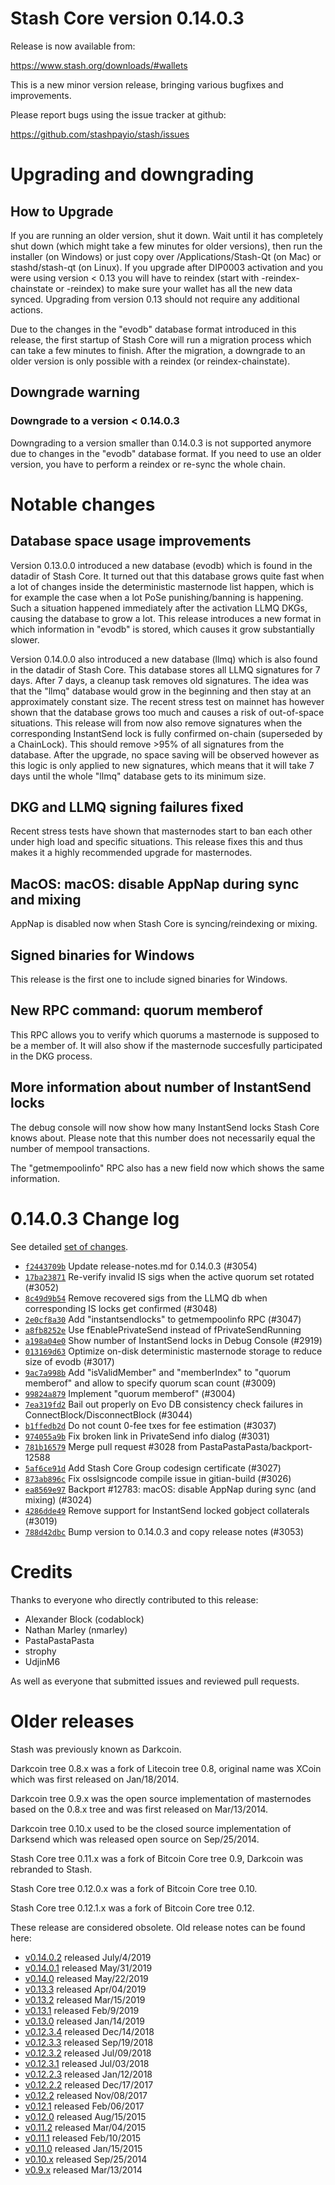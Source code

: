 Stash Core version 0.14.0.3
==========================

Release is now available from:

  <https://www.stash.org/downloads/#wallets>

This is a new minor version release, bringing various bugfixes and improvements.

Please report bugs using the issue tracker at github:

  <https://github.com/stashpayio/stash/issues>


Upgrading and downgrading
=========================

How to Upgrade
--------------

If you are running an older version, shut it down. Wait until it has completely
shut down (which might take a few minutes for older versions), then run the
installer (on Windows) or just copy over /Applications/Stash-Qt (on Mac) or
stashd/stash-qt (on Linux). If you upgrade after DIP0003 activation and you were
using version < 0.13 you will have to reindex (start with -reindex-chainstate
or -reindex) to make sure your wallet has all the new data synced. Upgrading from
version 0.13 should not require any additional actions.

Due to the changes in the "evodb" database format introduced in this release, the
first startup of Stash Core will run a migration process which can take a few minutes
to finish. After the migration, a downgrade to an older version is only possible with
a reindex (or reindex-chainstate).

Downgrade warning
-----------------

### Downgrade to a version < 0.14.0.3

Downgrading to a version smaller than 0.14.0.3 is not supported anymore due to changes
in the "evodb" database format. If you need to use an older version, you have to perform
a reindex or re-sync the whole chain.

Notable changes
===============

Database space usage improvements
--------------------------------
Version 0.13.0.0 introduced a new database (evodb) which is found in the datadir of Stash Core. It turned
out that this database grows quite fast when a lot of changes inside the deterministic masternode list happen,
which is for example the case when a lot PoSe punishing/banning is happening. Such a situation happened
immediately after the activation LLMQ DKGs, causing the database to grow a lot. This release introduces
a new format in which information in "evodb" is stored, which causes it grow substantially slower.  

Version 0.14.0.0 also introduced a new database (llmq) which is also found in the datadir of Stash Core.
This database stores all LLMQ signatures for 7 days. After 7 days, a cleanup task removes old signatures.
The idea was that the "llmq" database would grow in the beginning and then stay at an approximately constant
size. The recent stress test on mainnet has however shown that the database grows too much and causes a risk
of out-of-space situations. This release will from now also remove signatures when the corresponding InstantSend
lock is fully confirmed on-chain (superseded by a ChainLock). This should remove >95% of all signatures from
the database. After the upgrade, no space saving will be observed however as this logic is only applied to new
signatures, which means that it will take 7 days until the whole "llmq" database gets to its minimum size.

DKG and LLMQ signing failures fixed
-----------------------------------
Recent stress tests have shown that masternodes start to ban each other under high load and specific situations.
This release fixes this and thus makes it a highly recommended upgrade for masternodes.

MacOS: macOS: disable AppNap during sync and mixing
---------------------------------------------------
AppNap is disabled now when Stash Core is syncing/reindexing or mixing.

Signed binaries for Windows
---------------------------
This release is the first one to include signed binaries for Windows.

New RPC command: quorum memberof <proTxHash>
--------------------------------------------
This RPC allows you to verify which quorums a masternode is supposed to be a member of. It will also show
if the masternode succesfully participated in the DKG process.

More information about number of InstantSend locks
--------------------------------------------------
The debug console will now show how many InstantSend locks Stash Core knows about. Please note that this number
does not necessarily equal the number of mempool transactions.

The "getmempoolinfo" RPC also has a new field now which shows the same information.

0.14.0.3 Change log
===================

See detailed [set of changes](https://github.com/stashpayio/stash/compare/v0.14.0.2...stashpayio:v0.14.0.3).

- [`f2443709b`](https://github.com/stashpayio/stash/commit/f2443709b) Update release-notes.md for 0.14.0.3 (#3054)
- [`17ba23871`](https://github.com/stashpayio/stash/commit/17ba23871) Re-verify invalid IS sigs when the active quorum set rotated (#3052)
- [`8c49d9b54`](https://github.com/stashpayio/stash/commit/8c49d9b54) Remove recovered sigs from the LLMQ db when corresponding IS locks get confirmed (#3048)
- [`2e0cf8a30`](https://github.com/stashpayio/stash/commit/2e0cf8a30) Add "instantsendlocks" to getmempoolinfo RPC (#3047)
- [`a8fb8252e`](https://github.com/stashpayio/stash/commit/a8fb8252e) Use fEnablePrivateSend instead of fPrivateSendRunning
- [`a198a04e0`](https://github.com/stashpayio/stash/commit/a198a04e0) Show number of InstantSend locks in Debug Console (#2919)
- [`013169d63`](https://github.com/stashpayio/stash/commit/013169d63) Optimize on-disk deterministic masternode storage to reduce size of evodb (#3017)
- [`9ac7a998b`](https://github.com/stashpayio/stash/commit/9ac7a998b) Add "isValidMember" and "memberIndex" to "quorum memberof" and allow to specify quorum scan count (#3009)
- [`99824a879`](https://github.com/stashpayio/stash/commit/99824a879) Implement "quorum memberof" (#3004)
- [`7ea319fd2`](https://github.com/stashpayio/stash/commit/7ea319fd2) Bail out properly on Evo DB consistency check failures in ConnectBlock/DisconnectBlock (#3044)
- [`b1ffedb2d`](https://github.com/stashpayio/stash/commit/b1ffedb2d) Do not count 0-fee txes for fee estimation (#3037)
- [`974055a9b`](https://github.com/stashpayio/stash/commit/974055a9b) Fix broken link in PrivateSend info dialog (#3031)
- [`781b16579`](https://github.com/stashpayio/stash/commit/781b16579) Merge pull request #3028 from PastaPastaPasta/backport-12588
- [`5af6ce91d`](https://github.com/stashpayio/stash/commit/5af6ce91d) Add Stash Core Group codesign certificate (#3027)
- [`873ab896c`](https://github.com/stashpayio/stash/commit/873ab896c) Fix osslsigncode compile issue in gitian-build (#3026)
- [`ea8569e97`](https://github.com/stashpayio/stash/commit/ea8569e97) Backport #12783: macOS: disable AppNap during sync (and mixing) (#3024)
- [`4286dde49`](https://github.com/stashpayio/stash/commit/4286dde49) Remove support for InstantSend locked gobject collaterals (#3019)
- [`788d42dbc`](https://github.com/stashpayio/stash/commit/788d42dbc) Bump version to 0.14.0.3 and copy release notes (#3053)

Credits
=======

Thanks to everyone who directly contributed to this release:

- Alexander Block (codablock)
- Nathan Marley (nmarley)
- PastaPastaPasta
- strophy
- UdjinM6

As well as everyone that submitted issues and reviewed pull requests.

Older releases
==============

Stash was previously known as Darkcoin.

Darkcoin tree 0.8.x was a fork of Litecoin tree 0.8, original name was XCoin
which was first released on Jan/18/2014.

Darkcoin tree 0.9.x was the open source implementation of masternodes based on
the 0.8.x tree and was first released on Mar/13/2014.

Darkcoin tree 0.10.x used to be the closed source implementation of Darksend
which was released open source on Sep/25/2014.

Stash Core tree 0.11.x was a fork of Bitcoin Core tree 0.9,
Darkcoin was rebranded to Stash.

Stash Core tree 0.12.0.x was a fork of Bitcoin Core tree 0.10.

Stash Core tree 0.12.1.x was a fork of Bitcoin Core tree 0.12.

These release are considered obsolete. Old release notes can be found here:

- [v0.14.0.2](https://github.com/stashpayio/stash/blob/master/doc/release-notes/stash/release-notes-0.14.0.2.md) released July/4/2019
- [v0.14.0.1](https://github.com/stashpayio/stash/blob/master/doc/release-notes/stash/release-notes-0.14.0.1.md) released May/31/2019
- [v0.14.0](https://github.com/stashpayio/stash/blob/master/doc/release-notes/stash/release-notes-0.14.0.md) released May/22/2019
- [v0.13.3](https://github.com/stashpayio/stash/blob/master/doc/release-notes/stash/release-notes-0.13.3.md) released Apr/04/2019
- [v0.13.2](https://github.com/stashpayio/stash/blob/master/doc/release-notes/stash/release-notes-0.13.2.md) released Mar/15/2019
- [v0.13.1](https://github.com/stashpayio/stash/blob/master/doc/release-notes/stash/release-notes-0.13.1.md) released Feb/9/2019
- [v0.13.0](https://github.com/stashpayio/stash/blob/master/doc/release-notes/stash/release-notes-0.13.0.md) released Jan/14/2019
- [v0.12.3.4](https://github.com/stashpayio/stash/blob/master/doc/release-notes/stash/release-notes-0.12.3.4.md) released Dec/14/2018
- [v0.12.3.3](https://github.com/stashpayio/stash/blob/master/doc/release-notes/stash/release-notes-0.12.3.3.md) released Sep/19/2018
- [v0.12.3.2](https://github.com/stashpayio/stash/blob/master/doc/release-notes/stash/release-notes-0.12.3.2.md) released Jul/09/2018
- [v0.12.3.1](https://github.com/stashpayio/stash/blob/master/doc/release-notes/stash/release-notes-0.12.3.1.md) released Jul/03/2018
- [v0.12.2.3](https://github.com/stashpayio/stash/blob/master/doc/release-notes/stash/release-notes-0.12.2.3.md) released Jan/12/2018
- [v0.12.2.2](https://github.com/stashpayio/stash/blob/master/doc/release-notes/stash/release-notes-0.12.2.2.md) released Dec/17/2017
- [v0.12.2](https://github.com/stashpayio/stash/blob/master/doc/release-notes/stash/release-notes-0.12.2.md) released Nov/08/2017
- [v0.12.1](https://github.com/stashpayio/stash/blob/master/doc/release-notes/stash/release-notes-0.12.1.md) released Feb/06/2017
- [v0.12.0](https://github.com/stashpayio/stash/blob/master/doc/release-notes/stash/release-notes-0.12.0.md) released Aug/15/2015
- [v0.11.2](https://github.com/stashpayio/stash/blob/master/doc/release-notes/stash/release-notes-0.11.2.md) released Mar/04/2015
- [v0.11.1](https://github.com/stashpayio/stash/blob/master/doc/release-notes/stash/release-notes-0.11.1.md) released Feb/10/2015
- [v0.11.0](https://github.com/stashpayio/stash/blob/master/doc/release-notes/stash/release-notes-0.11.0.md) released Jan/15/2015
- [v0.10.x](https://github.com/stashpayio/stash/blob/master/doc/release-notes/stash/release-notes-0.10.0.md) released Sep/25/2014
- [v0.9.x](https://github.com/stashpayio/stash/blob/master/doc/release-notes/stash/release-notes-0.9.0.md) released Mar/13/2014

